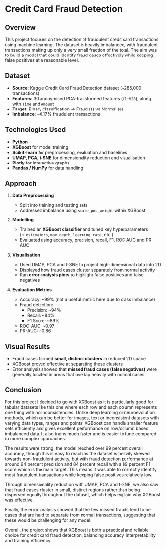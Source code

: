 # Credit Card Fraud Detection

## Overview
This project focuses on the detection of fraudulent credit card transactions using machine learning. The dataset is heavily imbalanced, with fraudulent transactions making up only a very small fraction of the total. The aim was to build a model that could identify fraud cases effectively while keeping false positives at a reasonable level.

## Dataset
- **Source**: Kaggle Credit Card Fraud Detection dataset (~285,000 transactions)  
- **Features**: 30 anonymised PCA-transformed features (`V1`–`V28`), along with `Time` and `Amount`  
- **Target**: Binary classification → Fraud (`1`) vs Normal (`0`)  
- **Imbalance**: ~0.17% fraudulent transactions  

## Technologies Used
- **Python**  
- **XGBoost** for model training  
- **Scikit-learn** for preprocessing, evaluation and baselines  
- **UMAP, PCA, t-SNE** for dimensionality reduction and visualisation  
- **Plotly** for interactive graphs  
- **Pandas / NumPy** for data handling  

## Approach
1. **Data Preprocessing**  
   - Split into training and testing sets  
   - Addressed imbalance using `scale_pos_weight` within XGBoost  

2. **Modelling**  
   - Trained an **XGBoost classifier** and tuned key hyperparameters (`n_estimators`, `max_depth`, `learning_rate`, etc.)  
   - Evaluated using accuracy, precision, recall, F1, ROC AUC and PR AUC  

3. **Visualisation**  
   - Used UMAP, PCA and t-SNE to project high-dimensional data into 2D  
   - Displayed how fraud cases cluster separately from normal activity  
   - Ran **error analysis plots** to highlight false positives and false negatives  

4. **Evaluation Metrics**  
   - Accuracy: ~99% (not a useful metric here due to class imbalance)  
   - Fraud detection:  
     - Precision: ~94%  
     - Recall: ~84%  
     - F1 Score: ~89%  
   - ROC-AUC: ~0.97  
   - PR-AUC: ~0.86  

## Visual Results
- Fraud cases formed **small, distinct clusters** in reduced 2D space  
- XGBoost proved effective at separating these clusters  
- Error analysis showed that **missed fraud cases (false negatives)** were generally located in areas that overlap heavily with normal cases  

## Conclusion

For this project I decided to go with XGBoost as it is particularly good for tabular datasets like this one where each row and each column represents one thing with no inconsistencies. Unlike deep learning or neuroevolution methods, which can be better for images, text or inconsistent datasets with varying data types, ranges and points; XGBoost can handle smaller feature sets efficiently and gives excellent performance on row/column based imbalanced data. It also trains much faster and is easier to tune compared to more complex approaches.

The results were strong: the model reached over 99 percent overall accuracy, though this is easy to reach as the dataset is heavily skewed towards non-fraudulent activity, but with fraud detection performance at around 94 percent precision and 84 percent recall with a 89 percent F1 score which is the main target. This means it was able to correctly identify most fraudulent transactions while keeping false positives relatively low. 

Through dimensionality reduction with UMAP, PCA and t-SNE, we also saw that fraud cases cluster in small, distinct regions rather than being dispersed equally throughout the dataset, which helps explain why XGBoost was effective. 

Finally, the error analysis showed that the few missed frauds tend to be cases that are hard to separate from normal transactions, suggesting that these would be challenging for any model.

Overall, the project shows that XGBoost is both a practical and reliable choice for credit card fraud detection, balancing accuracy, interpretability and training efficiency.
